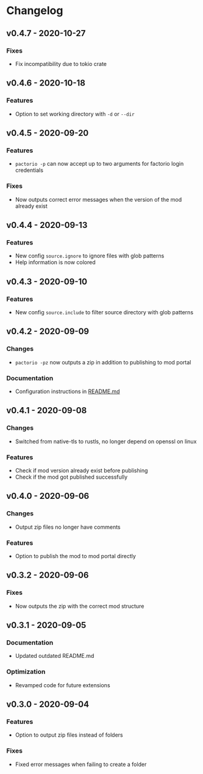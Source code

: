 # Changelog


## v0.4.7 - 2020-10-27

### Fixes
- Fix incompatibility due to tokio crate


## v0.4.6 - 2020-10-18

### Features
- Option to set working directory with `-d` or `--dir`


## v0.4.5 - 2020-09-20

### Features
- `pactorio -p` can now accept up to two arguments for factorio login credentials

### Fixes
- Now outputs correct error messages when the version of the mod already exist


## v0.4.4 - 2020-09-13

### Features
- New config `source.ignore` to ignore files with glob patterns
- Help information is now colored


## v0.4.3 - 2020-09-10

### Features
- New config `source.include` to filter source directory with glob patterns


## v0.4.2 - 2020-09-09

### Changes
- `pactorio -pz` now outputs a zip in addition to publishing to mod portal

### Documentation
- Configuration instructions in [README.md](https://github.com/figsoda/pactorio/blob/main/README.md)


## v0.4.1 - 2020-09-08

### Changes
- Switched from native-tls to rustls, no longer depend on openssl on linux

### Features
- Check if mod version already exist before publishing
- Check if the mod got published successfully


## v0.4.0 - 2020-09-06

### Changes
- Output zip files no longer have comments

### Features
- Option to publish the mod to mod portal directly


## v0.3.2 - 2020-09-06

### Fixes
- Now outputs the zip with the correct mod structure


## v0.3.1 - 2020-09-05

### Documentation
- Updated outdated README.md

### Optimization
- Revamped code for future extensions


## v0.3.0 - 2020-09-04

### Features
- Option to output zip files instead of folders

### Fixes
- Fixed error messages when failing to create a folder
